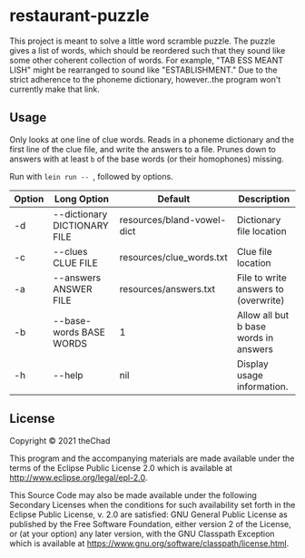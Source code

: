 # restaurant-puzzle

This project is meant to solve a little word scramble puzzle. The puzzle gives a list of words, which should be reordered such that they sound like some other coherent collection of words. For example, "TAB ESS MEANT LISH" might be rearranged to sound like "ESTABLISHMENT." Due to the strict adherence to the phoneme dictionary, however..the program won't currently make that link.

## Usage

Only looks at one line of clue words. Reads in a phoneme dictionary and the first line of the clue file, and write the answers to a file. Prunes down to answers with at least `b` of the base words (or their homophones) missing. 

Run with `lein run -- `, followed by options.

  | Option | Long Option | Default | Description |
  | ------| ------| ------| ------|
  |-d | --dictionary DICTIONARY FILE | resources/bland-vowel-dict | Dictionary file location  
  |-c | --clues CLUE FILE            | resources/clue_words.txt   | Clue file location  
  |-a | --answers ANSWER FILE        | resources/answers.txt     |  File to write answers to (overwrite)  
  |-b | --base-words BASE WORDS      | 1                        |   Allow all but b base words in answers  
  |-h | --help                        | nil                       |   Display usage information.  


## License

Copyright © 2021 theChad

This program and the accompanying materials are made available under the
terms of the Eclipse Public License 2.0 which is available at
http://www.eclipse.org/legal/epl-2.0.

This Source Code may also be made available under the following Secondary
Licenses when the conditions for such availability set forth in the Eclipse
Public License, v. 2.0 are satisfied: GNU General Public License as published by
the Free Software Foundation, either version 2 of the License, or (at your
option) any later version, with the GNU Classpath Exception which is available
at https://www.gnu.org/software/classpath/license.html.
